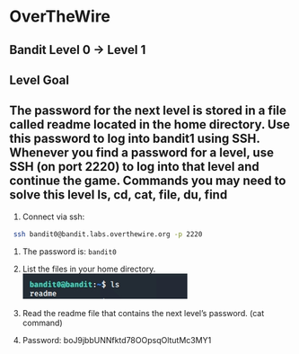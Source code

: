 # OverTheWire
## Bandit Level 0 → Level 1

## Level Goal
The password for the next level is stored in a file called readme located in the home directory. Use this password to log into bandit1 using SSH. Whenever you find a password for a level, use SSH (on port 2220) to log into that level and continue the game.
Commands you may need to solve this level
ls, cd, cat, file, du, find
----------------------------------------------------------------------------------------------------------------------------
1. Connect via ssh: 
```bash
 ssh bandit0@bandit.labs.overthewire.org -p 2220
```
1. The password is: `bandit0` 
1. List the files in your home directory. 
![list files in home directory](images/level0to1.list.files.png?raw=true)
1. Read the readme file that contains the next level’s password. (cat command)

1. Password: boJ9jbbUNNfktd78OOpsqOltutMc3MY1
